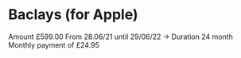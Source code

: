 # Baclays (for Apple)

Amount £599.00 
From 28.06/21 until 29/06/22 -> Duration 24 month   
Monthly payment of £24.95
